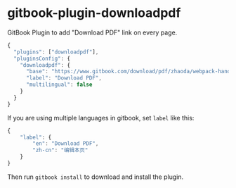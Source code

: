 # gitbook-plugin-downloadpdf

GitBook Plugin to add \"Download PDF\" link on every page.

```js
{
  "plugins": ["downloadpdf"],
  "pluginsConfig": {
    "downloadpdf": {
      "base": "https://www.gitbook.com/download/pdf/zhaoda/webpack-handbook",
      "label": "Download PDF",
      "multilingual": false
    }
  }
}

```

If you are using multiple languages in gitbook, set `label` like this:

```js
{
    "label": {
        "en": "Download PDF",
        "zh-cn": "编辑本页"
    }
}
```

Then run `gitbook install` to download and install the plugin.

